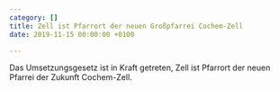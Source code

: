 ```yaml
---
category: []
title: Zell ist Pfarrort der neuen Großpfarrei Cochem-Zell
date: 2019-11-15 00:00:00 +0100

---
```

Das Umsetzungsgesetz ist in Kraft getreten, Zell ist Pfarrort der neuen Pfarrei der Zukunft Cochem-Zell.